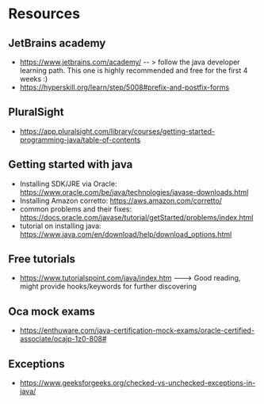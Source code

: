# Resources

## JetBrains academy
- https://www.jetbrains.com/academy/ -- > follow the java developer learning path. This one is highly recommended and free for the first 4 weeks :)
- https://hyperskill.org/learn/step/5008#prefix-and-postfix-forms

## PluralSight
- https://app.pluralsight.com/library/courses/getting-started-programming-java/table-of-contents


## Getting started with java
- Installing SDK/JRE via Oracle: https://www.oracle.com/be/java/technologies/javase-downloads.html 
- Installing Amazon corretto: https://aws.amazon.com/corretto/
- common problems and their fixes: https://docs.oracle.com/javase/tutorial/getStarted/problems/index.html 
- tutorial on installing java: https://www.java.com/en/download/help/download_options.html


## Free tutorials
* https://www.tutorialspoint.com/java/index.htm ---> Good reading, might provide hooks/keywords for further discovering


## Oca mock exams
* https://enthuware.com/java-certification-mock-exams/oracle-certified-associate/ocajp-1z0-808#

## Exceptions
* https://www.geeksforgeeks.org/checked-vs-unchecked-exceptions-in-java/